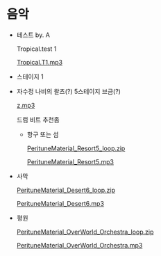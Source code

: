 # 음악

- 테스트 by. A
    
    Tropical.test 1
    
    [Tropical.T1.mp3](음악/Tropical.T1.mp3)
    
- 스테이지 1
    
    
- 자수정 나비의 왈츠(?) 5스테이지 브금(?)
    
    [z.mp3](%E1%84%8B%E1%85%B3%E1%86%B7%E1%84%8B%E1%85%A1%E1%86%A8%205a5c63f7b3214538889b4ca0d33a046d/z.mp3)
    
    [](음악/z.mid)
    
    드럼 비트 추천좀
    
    - 항구 또는 섬
        
        [PerituneMaterial_Resort5_loop.zip](음악/PerituneMaterial_Resort5_loop.zip)
        
        [PerituneMaterial_Resort5.mp3](음악/PerituneMaterial_Resort5.mp3)
        
  
    
- 사막
    
    [PerituneMaterial_Desert6_loop.zip](음악/PerituneMaterial_Desert6_loop.zip)
    
    [PerituneMaterial_Desert6.mp3](음악/PerituneMaterial_Desert6.mp3)
    
- 평원
    
    [PerituneMaterial_OverWorld_Orchestra_loop.zip](음악/PerituneMaterial_OverWorld_Orchestra_loop.zip)
    
    [PerituneMaterial_OverWorld_Orchestra.mp3](음악/PerituneMaterial_OverWorld_Orchestra.mp3)